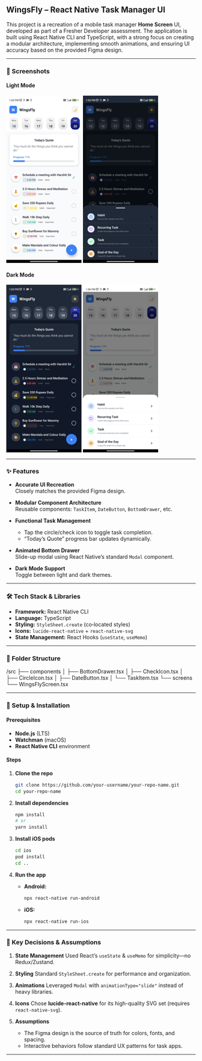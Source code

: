 ## WingsFly – React Native Task Manager UI

This project is a recreation of a mobile task manager **Home Screen** UI, developed as part of a Fresher Developer assessment. The application is built using React Native CLI and TypeScript, with a strong focus on creating a modular architecture, implementing smooth animations, and ensuring UI accuracy based on the provided Figma design.

---

### 📸 Screenshots

#### Light Mode  
<img src="assets/lightThemeSS.jpg" width="200" alt="Home Screen (Light)" />
<img src="assets/bottomDrawerSS.jpg" width="200" alt="Bottom Drawer (Light)" />


#### Dark Mode  
<img src="assets/darkThemeSS.jpg" width="200" alt="Home Screen (Dark)" />
<img src="assets/darkThemeBottomDrawerSS.jpg" width="200" alt="Bottom Drawer (Dark)" />



---

### ✨ Features

- **Accurate UI Recreation**  
  Closely matches the provided Figma design.

- **Modular Component Architecture**  
  Reusable components: `TaskItem`, `DateButton`, `BottomDrawer`, etc.

- **Functional Task Management**  
  - Tap the circle/check icon to toggle task completion.  
  - “Today’s Quote” progress bar updates dynamically.

- **Animated Bottom Drawer**  
  Slide-up modal using React Native’s standard `Modal` component.

- **Dark Mode Support**  
  Toggle between light and dark themes.

---

### 🛠️ Tech Stack & Libraries

- **Framework:** React Native CLI  
- **Language:** TypeScript  
- **Styling:** `StyleSheet.create` (co‑located styles)  
- **Icons:** `lucide-react-native` + `react-native-svg`  
- **State Management:** React Hooks (`useState`, `useMemo`)

---


### 📁 Folder Structure

/src
├── components
│   ├── BottomDrawer.tsx
│   ├── CheckIcon.tsx
│   ├── CircleIcon.tsx
│   ├── DateButton.tsx
│   └── TaskItem.tsx
└── screens
    └── WingsFlyScreen.tsx


---

### 🚀 Setup & Installation

#### Prerequisites

* **Node.js** (LTS)
* **Watchman** (macOS)
* **React Native CLI** environment

#### Steps

1. **Clone the repo**

   ```bash
   git clone https://github.com/your-username/your-repo-name.git
   cd your-repo-name
   ```

2. **Install dependencies**

   ```bash
   npm install
   # or
   yarn install
   ```

3. **Install iOS pods**

   ```bash
   cd ios
   pod install
   cd ..
   ```

4. **Run the app**

   * **Android:**

     ```bash
     npx react-native run-android
     ```
   * **iOS:**

     ```bash
     npx react-native run-ios
     ```

---

### 🔑 Key Decisions & Assumptions

1. **State Management**
   Used React’s `useState` & `useMemo` for simplicity—no Redux/Zustand.

2. **Styling**
   Standard `StyleSheet.create` for performance and organization.

3. **Animations**
   Leveraged `Modal` with `animationType="slide"` instead of heavy libraries.

4. **Icons**
   Chose **lucide-react-native** for its high-quality SVG set (requires `react-native-svg`).

5. **Assumptions**

   * The Figma design is the source of truth for colors, fonts, and spacing.
   * Interactive behaviors follow standard UX patterns for task apps.

---

